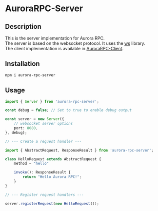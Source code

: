 # AuroraRPC-Server

## Description

This is the server implementation for Aurora RPC.  
The server is based on the websocket protocol. It uses the [ws](https://github.com/websockets/ws) library.  
The client implementation is available in [AuroraRPC-Client](https://github.com/AuroraTeam/AuroraRPC-Client).

## Installation

```bash
npm i aurora-rpc-server
```

## Usage

```ts
import { Server } from 'aurora-rpc-server';

const debug = false; // Set to true to enable debug output

const server = new Server({
    // websocket server options
    port: 8080,
}, debug);

// --- Create a request handler ---

import { AbstractRequest, ResponseResult } from 'aurora-rpc-server';

class HelloRequest extends AbstractRequest {
    method = "hello"

    invoke(): ResponseResult {
        return "Hello Aurora RPC!";
    }
}

// --- Register request handlers ---

server.registerRequest(new HelloRequest());
```
